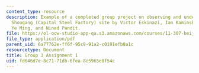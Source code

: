 ```yaml
---
content_type: resource
description: Example of a completed group project on observing and understanding the
  Shougang (Capital Steel Factory) site by Victor Eskinazi, Ian Kaminski-Coughlin,
  Ye Ming, and Ninad Pandit.
file: https://ol-ocw-studio-app-qa.s3.amazonaws.com/courses/11-307-beijing-urban-design-studio-summer-2008/fd646d7e8c7171db6fea8c5965e8f54c_group3_assn1.pdf
file_type: application/pdf
parent_uid: 6a77762e-ff6f-95c9-91a2-c0191efb0a1c
resourcetype: Document
title: Group 3 Assignment 1
uid: fd646d7e-8c71-71db-6fea-8c5965e8f54c
---
```

